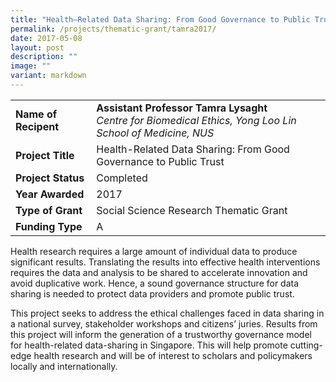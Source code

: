 ```yaml
---
title: "Health–Related Data Sharing: From Good Governance to Public Trust"
permalink: /projects/thematic-grant/tamra2017/
date: 2017-05-08
layout: post
description: ""
image: ""
variant: markdown
---
```

|  |  |
|---|---|
| **Name of Recipent** | **Assistant Professor Tamra Lysaght**<br>_Centre for Biomedical Ethics, Yong Loo Lin School of Medicine, NUS_ |
| **Project Title** | Health-Related Data Sharing: From Good Governance to Public Trust |
| **Project Status** | Completed |
| **Year Awarded** | 2017 |
| **Type of Grant** | Social Science Research Thematic Grant |
|**Funding Type** | A |

Health research requires a large amount of individual data to produce significant results. Translating the results into effective health interventions requires the data and analysis to be shared to accelerate innovation and avoid duplicative work. Hence, a sound governance structure for data sharing is needed to protect data providers and promote public trust.&nbsp;

This project seeks to address the ethical challenges faced in data sharing in a national survey, stakeholder workshops and citizens’ juries. Results from this project will inform the generation of a trustworthy governance model for health-related data-sharing in Singapore. This will help promote cutting-edge health research and will be of interest to scholars and policymakers locally and internationally.
